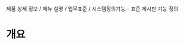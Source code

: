 <!--breadcrumb:제품 상세 정보 / 메뉴 설명 / 업무표준 / 시스템정의기능 – 표준 게시판 기능 정의--><span class="md-breadcrumb">제품 상세 정보 / 메뉴 설명 / 업무표준 / 시스템정의기능 – 표준 게시판 기능 정의</span>
# 개요
